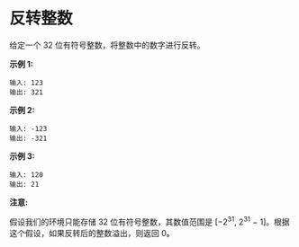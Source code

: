 # 反转整数

给定一个 32 位有符号整数，将整数中的数字进行反转。

**示例 1:**

    输入: 123
    输出: 321

**示例 2:**

    输入: -123
    输出: -321

**示例 3:**

    输入: 120
    输出: 21

**注意:**

假设我们的环境只能存储 32 位有符号整数，其数值范围是 [−2<sup>31</sup>,   2<sup>31</sup> − 1]。根据这个假设，如果反转后的整数溢出，则返回 0。